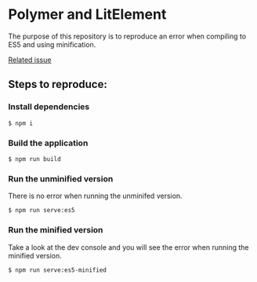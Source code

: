 # Polymer and LitElement

The purpose of this repository is to reproduce an error when compiling to ES5 and using minification.

[Related issue](https://github.com/Polymer/tools/issues/724)

## Steps to reproduce:

### Install dependencies

```
$ npm i
```

### Build the application

```
$ npm run build
```

### Run the unminified version

There is no error when running the unminifed version.

```
$ npm run serve:es5
```

### Run the minified version

Take a look at the dev console and you will see the error when running the minified version.

```
$ npm run serve:es5-minified
```

